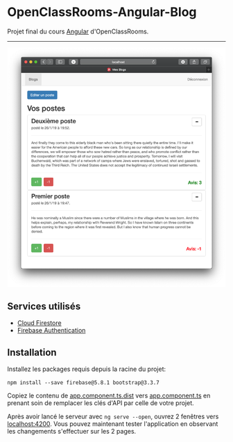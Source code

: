 # OpenClassRooms-Angular-Blog

Projet final du cours [Angular](https://openclassrooms.com/fr/courses/4668271-developpez-des-applications-web-avec-angular) d'OpenClassRooms.

---

![page d'accueil](img/openclassrooms-screenshot.png)

## Services utilisés

- [Cloud Firestore](https://cloud.google.com/firestore/)
- [Firebase Authentication](https://firebase.google.com/products/auth/)

## Installation

Installez les packages requis depuis la racine du projet:

```
npm install --save firebase@5.8.1 bootstrap@3.3.7
```

Copiez le contenu de [app.component.ts.dist](src/app/app.component.ts.dist) vers [app.component.ts](src/app/app.component.ts) en prenant soin de remplacer les clés d'API par celle de votre projet.

Après avoir lancé le serveur avec `ng serve --open`, ouvrez 2 fenêtres vers [localhost:4200](http://localhost:4200). Vous pouvez maintenant tester l'application en observant les changements s'effectuer sur les 2 pages.
